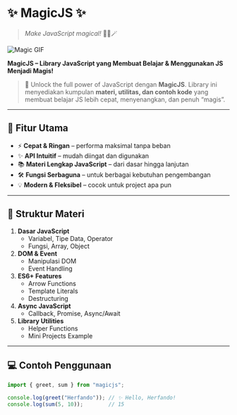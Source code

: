 # ✨ MagicJS ✨
> _Make JavaScript magical!_ 🌟✨🪄

![Magic GIF](assets/magic.gif)

**MagicJS – Library JavaScript yang Membuat Belajar & Menggunakan JS Menjadi Magis!**

> 🚀 Unlock the full power of JavaScript dengan **MagicJS**. Library ini menyediakan kumpulan **materi, utilitas, dan contoh kode** yang membuat belajar JS lebih cepat, menyenangkan, dan penuh “magis”.

---

## 🎯 Fitur Utama
- ⚡ **Cepat & Ringan** – performa maksimal tanpa beban  
- ✨ **API Intuitif** – mudah diingat dan digunakan  
- 📚 **Materi Lengkap JavaScript** – dari dasar hingga lanjutan  
- 🛠️ **Fungsi Serbaguna** – untuk berbagai kebutuhan pengembangan  
- 💡 **Modern & Fleksibel** – cocok untuk project apa pun  

---

## 📖 Struktur Materi
1. **Dasar JavaScript**
   - Variabel, Tipe Data, Operator
   - Fungsi, Array, Object
2. **DOM & Event**
   - Manipulasi DOM
   - Event Handling
3. **ES6+ Features**
   - Arrow Functions
   - Template Literals
   - Destructuring
4. **Async JavaScript**
   - Callback, Promise, Async/Await
5. **Library Utilities**
   - Helper Functions
   - Mini Projects Example

---

## 💻 Contoh Penggunaan

```javascript
import { greet, sum } from "magicjs";

console.log(greet("Herfando")); // ✨ Hello, Herfando!
console.log(sum(5, 10));        // 15
